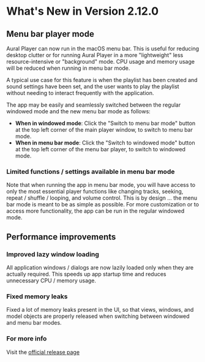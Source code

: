 #  What's New in Version 2.12.0

## Menu bar player mode

Aural Player can now run in the macOS menu bar. This is useful for reducing desktop clutter or for running Aural Player in a more "lightweight" less resource-intensive or "background" mode. CPU usage and memory usage will be reduced when running in menu bar mode. 

A typical use case for this feature is when the playlist has been created and sound settings have been set, and the user wants to play the playlist without needing to interact frequently with the application.

The app may be easily and seamlessly switched between the regular windowed mode and the new menu bar mode as follows:

* **When in windowed mode**:  Click the "Switch to menu bar mode" button at the top left corner of the main player window, to switch to menu bar mode.
* **When in menu bar mode**:  Click the "Switch to windowed mode" button at the top left corner of the menu bar player, to switch to windowed mode.

### Limited functions / settings available in menu bar mode

Note that when running the app in menu bar mode, you will have access to only the most essential player functions like changing tracks, seeking, repeat / shuffle / looping, and volume control. This is by design ... the menu bar mode is meant to be as simple as possible. For more customization or to access more functionality, the app can be run in the regular windowed mode.

## Performance improvements

### Improved lazy window loading

All application windows / dialogs are now lazily loaded only when they are actually required. This speeds up app startup time and reduces unnecessary CPU / memory usage.

### Fixed memory leaks

Fixed a lot of memory leaks present in the UI, so that views, windows, and model objects are properly released when switching between windowed and menu bar modes.

### **For more info**
Visit the [official release page](https://github.com/maculateConception/aural-player/releases/tag/2.12.0)
